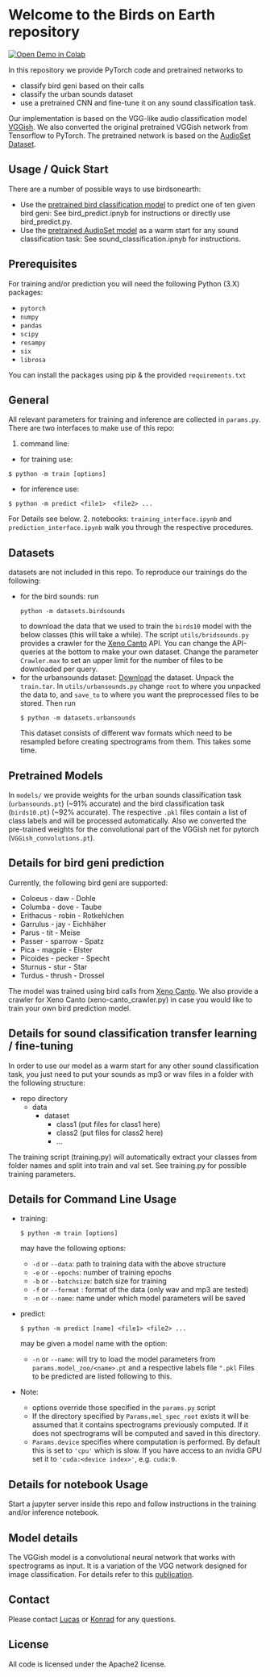 # Welcome to the Birds on Earth repository

[![Open Demo in Colab](https://colab.research.google.com/assets/colab-badge.svg)](https://colab.research.google.com/github/birds-on-mars/birdsonearth/blob/master/training_interface.ipynb)


In this repository we provide PyTorch code and pretrained networks to
 - classify bird geni based on their calls
 - classify the urban sounds dataset
 - use a pretrained CNN and fine-tune it on any sound classification task.

Our implementation is based on the VGG-like audio classification model [VGGish](https://github.com/DTaoo/VGGish).
We also converted the original pretrained VGGish network from Tensorflow to PyTorch. The pretrained network is based on the [AudioSet Dataset](https://research.google.com/audioset/index.html).

## Usage / Quick Start

There are a number of possible ways to use birdsonearth:
* Use the [pretrained bird classification model](https://www.google.de) to predict one of ten given bird geni: See bird_predict.ipnyb for instructions or directly use bird_predict.py.
* Use the [pretrained AudioSet model](https://drive.google.com/) as a warm start for any sound classification task: See sound_classification.ipnyb for instructions.

## Prerequisites

For training and/or prediction you will need the following Python (3.X) packages:

* `pytorch`
* `numpy`
* `pandas`
* `scipy`
* `resampy`
* `six`
* `librosa`


You can install the packages using pip & the provided `requirements.txt`

## General

All relevant parameters for training and inference are collected in `params.py`.
There are two interfaces to make use of this repo:
1. command line:
 - for training use:
 ```
 $ python -m train [options]
 ```
 - for inference use:
 ```
 $ python -m predict <file1>  <file2> ...
 ```
 For Details see below.
2. notebooks: `training_interface.ipynb` and `prediction_interface.ipynb` walk you through
 the respective procedures.

## Datasets

datasets are not included in this repo. To reproduce our trainings do the following:
- for the bird sounds:
  run
  ```
  python -m datasets.birdsounds
  ```
  to download the data that we used to train the `birds10` model with the below classes (this will take a while).
  The script `utils/bridsounds.py` provides a crawler for the [Xeno Canto](https://www.xeno-canto.org/) API.
  You can change the API-queries at the bottom to make your own dataset. Change the
  parameter `Crawler.max` to set an upper limit for the number of files to be downloaded per query.
- for the urbansounds dataset:
  [Download](https://www.kaggle.com/pavansanagapati/urban-sound-classification) the dataset.
  Unpack the `train.tar`. In `utils/urbansounds.py` change `root` to where you unpacked the data to,
  and `save_to` to where you want the preprocessed files to be stored. Then run
  ```
  $ python -m datasets.urbansounds
  ```
  This dataset consists of different wav formats which need to be resampled before creating
  spectrograms from them. This takes some time.

## Pretrained Models

In `models/` we provide weights for the urban sounds classification task (`urbansounds.pt`)
(~91% accurate) and the bird classification task (`birds10.pt`) (~92% accurate).
The respective `.pkl` files contain a list of class labels and will be processed
automatically.
Also we converted the pre-trained weights for the convolutional part of the VGGish net
for pytorch (`VGGish_convolutions.pt`).

## Details for bird geni prediction

Currently, the following bird geni are supported:
* Coloeus   -   daw     -   Dohle
* Columba   -   dove    -   Taube
* Erithacus -   robin   -   Rotkehlchen
* Garrulus  -   jay     -   Eichhäher
* Parus     -   tit     -   Meise
* Passer    -   sparrow -   Spatz
* Pica      -   magpie  -   Elster
* Picoides  -   pecker  -   Specht
* Sturnus   -   stur    -   Star
* Turdus    -   thrush  -   Drossel

The model was trained using bird calls from [Xeno Canto](https://www.xeno-canto.org/). We also provide a crawler for Xeno Canto (xeno-canto_crawler.py) in case you would like to train your own bird prediction model.

## Details for sound classification transfer learning / fine-tuning

In order to use our model as a warm start for any other sound classification task, you just need to put your sounds as mp3 or wav files in a folder with the following structure:

- repo directory
  - data
    - dataset
      - class1 (put files for class1 here)
      - class2 (put files for class2 here)
      - ...

The training script (training.py) will automatically extract your classes from folder names and split into train and val set. See training.py for possible training parameters.


## Details for Command Line Usage

- training:
  ```
  $ python -m train [options]
  ```
  may have the following options:
  - `-d` or `--data`: path to training data with the above structure
  - `-e` or `--epochs`: number of training epochs
  - `-b` or `--batchsize`: batch size for training
  - `-f` or `--format` : format of the data (only wav and mp3 are tested)
  - `-n` or `--name`: name under which model parameters will be saved

- predict:
  ```
  $ python -m predict [name] <file1> <file2> ...
  ```
  may be given a model name with the option:
  - `-n` or `--name`: will try to load the model parameters from `params.model_zoo/<name>.pt`
   and a respective labels file `".pkl`
  Files to be predicted are listed following to this.
- Note:
  - options override those specified in the `params.py` script
  - If the directory specified by `Params.mel_spec_root` exists it will be assumed that it
   contains spectrograms previously computed. If it does not spectrograms will be computed and saved
   in this directory.
  - `Params.device` specifies where computation is performed.
    By default this is set to `'cpu'` which is slow. If you have access to an nvidia GPU
    set it to `'cuda:<device index>'`, e.g. `cuda:0`.

## Details for notebook Usage

Start a jupyter server inside this repo and follow instructions
in the training and/or inference notebook.

## Model details
The VGGish model is a convolutional neural network that works with spectrograms as
input. It is a variation of the VGG network designed for image classification.
For details refer to this [publication](https://arxiv.org/abs/1609.09430).

## Contact
Please contact [Lucas](mailto:lucas@birdsonmars.com) or [Konrad](mailto:lucas@birdsonmars.com) for any questions.

## License
All code is licensed under the Apache2 license.
